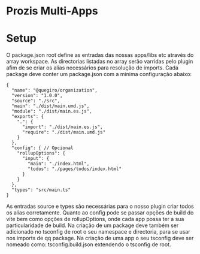 # Prozis Multi-Apps

# Setup

O package.json root define as entradas das nossas apps/libs etc através do array workspace. As directorias listadas no array serão varridas pelo plugin afim de se criar os alias necessários para resolução de imports. Cada package deve conter um package.json com a minima configuração abaixo:

```
{
  "name": "@quegiro/organization",
  "version": "1.0.0",
  "source": "./src",
  "main": "./dist/main.umd.js",
  "module": "./dist/main.es.js",
  "exports": {
    ".": {
      "import": "./dist/main.es.js",
      "require": "./dist/main.umd.js"
    }
  },
  "config": { // Opcional
    "rollupOptions": {
      "input": {
        "main": "./index.html",
        "todos": "./pages/todos/index.html"
      }
    }
  },
  "types": "src/main.ts"
}
```

As entradas source e types são necessárias para o nosso plugin criar todos os alias corretamente. Quanto ao config pode se passar opções de build do vite bem como opções de rollupOptions, onde cada app possa ter a sua particularidade de build.
Na criação de um package deve também ser adicionado no tsconfig de root o seu namespace e directoria, para se usar nos imports de qq package. Na criação de uma app o seu tsconfig deve ser nomeado como: tsconfig.build.json extendendo o tsconfig de root.
